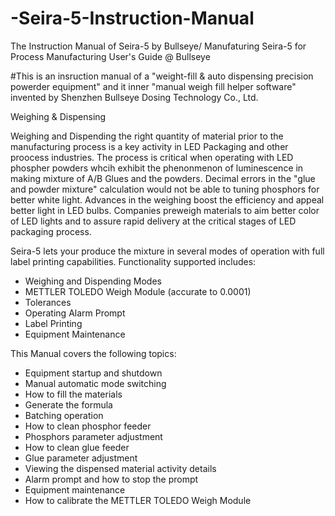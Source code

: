 # -Seira-5-Instruction-Manual

The Instruction Manual of Seira-5 by Bullseye/ Manufaturing Seira-5 for Process Manufacturing User's Guide @ Bullseye

#This is an insruction manual of a "weight-fill & auto dispensing precision powerder equipment" and it inner "manual weigh fill helper software" invented by Shenzhen Bullseye Dosing Technology Co., Ltd. 

Weighing & Dispensing 

Weighing and Dispending the right quantity of material prior to the manufacturing process is a key activity in LED Packaging and other proocess industries. The process is critical when operating with LED phospher powders whcih exhibit the phenonmenon of luminescence in making mixture of A/B Glues and the powders. Decimal errors in the "glue and powder mixture" calculation would not be able to tuning phosphors for better white light. Advances in the weighing boost the efficiency and appeal better light in LED bulbs. Companies preweigh materials to aim better color of LED lights and to assure rapid delivery at the critical stages of LED packaging process.

Seira-5 lets your produce the mixture in several modes of operation with full label printing capabilities. Functionality supported includes:

  - Weighing and Dispending Modes
  - METTLER TOLEDO Weigh Module (accurate to 0.0001)
  - Tolerances
  - Operating Alarm Prompt
  - Label Printing 
  - Equipment Maintenance
  
  This Manual covers the following topics:
  
 - Equipment startup and shutdown
 - Manual automatic mode switching
 - How to fill the materials
 - Generate the formula
 - Batching operation
 - How to clean phosphor feeder
 - Phosphors parameter adjustment
 - How to clean glue feeder
 - Glue parameter adjustment 
 - Viewing the dispensed material activity details
 - Alarm prompt and how to stop the prompt
 - Equipment maintenance
 - How to calibrate the METTLER TOLEDO Weigh Module
 
 
 
 
